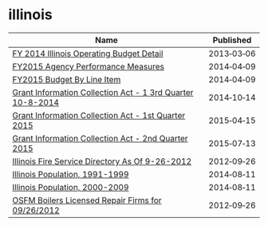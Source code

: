 # illinois

Name | Published
---- | ---------
[FY 2014 Illinois Operating Budget Detail](../datasets/9bi9-62dv.md) | 2013&#x2011;03&#x2011;06
[FY2015 Agency Performance Measures](../datasets/paxx-4u36.md) | 2014&#x2011;04&#x2011;09
[FY2015 Budget By Line Item](../datasets/atbf-3t6d.md) | 2014&#x2011;04&#x2011;09
[Grant Information Collection Act - 1 3rd Quarter 10-8-2014](../datasets/wxdj-p68s.md) | 2014&#x2011;10&#x2011;14
[Grant Information Collection Act - 1st Quarter 2015](../datasets/rxtg-dp75.md) | 2015&#x2011;04&#x2011;15
[Grant Information Collection Act - 2nd Quarter 2015](../datasets/8gc6-dfne.md) | 2015&#x2011;07&#x2011;13
[Illinois Fire Service Directory As Of 9-26-2012](../datasets/6q7j-pmr6.md) | 2012&#x2011;09&#x2011;26
[Illinois Population, 1991-1999](../datasets/8zr5-fyn8.md) | 2014&#x2011;08&#x2011;11
[Illinois Population, 2000-2009](../datasets/qcyd-8efc.md) | 2014&#x2011;08&#x2011;11
[OSFM Boilers Licensed Repair Firms for 09/26/2012](../datasets/if67-bq48.md) | 2012&#x2011;09&#x2011;26

